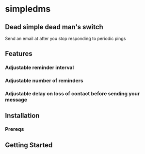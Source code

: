 # simpledms
## Dead simple dead man's switch
Send an email at after you stop responding to periodic pings

## Features
### Adjustable reminder interval
### Adjustable number of reminders
### Adjustable delay on loss of contact before sending your message

## Installation
### Prereqs

## Getting Started
